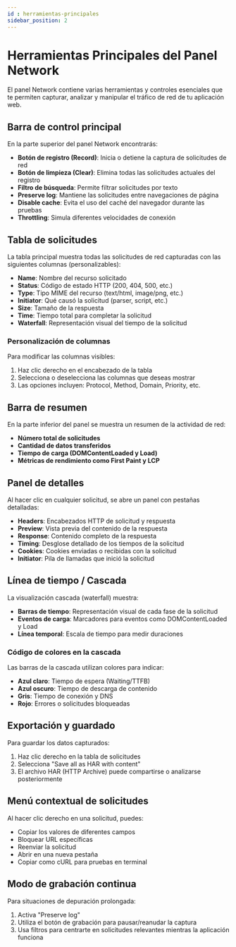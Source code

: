 ```yaml
---
id : herramientas-principales
sidebar_position: 2
---
```


# Herramientas Principales del Panel Network

El panel Network contiene varias herramientas y controles esenciales que te permiten capturar, analizar y manipular el tráfico de red de tu aplicación web.

## Barra de control principal

En la parte superior del panel Network encontrarás:

- **Botón de registro (Record)**: Inicia o detiene la captura de solicitudes de red
- **Botón de limpieza (Clear)**: Elimina todas las solicitudes actuales del registro
- **Filtro de búsqueda**: Permite filtrar solicitudes por texto
- **Preserve log**: Mantiene las solicitudes entre navegaciones de página
- **Disable cache**: Evita el uso del caché del navegador durante las pruebas
- **Throttling**: Simula diferentes velocidades de conexión

## <a id="tabla-solicitudes"></a>Tabla de solicitudes

La tabla principal muestra todas las solicitudes de red capturadas con las siguientes columnas (personalizables):

- **Name**: Nombre del recurso solicitado
- **Status**: Código de estado HTTP (200, 404, 500, etc.)
- **Type**: Tipo MIME del recurso (text/html, image/png, etc.)
- **Initiator**: Qué causó la solicitud (parser, script, etc.)
- **Size**: Tamaño de la respuesta
- **Time**: Tiempo total para completar la solicitud
- **Waterfall**: Representación visual del tiempo de la solicitud

### Personalización de columnas

Para modificar las columnas visibles:
1. Haz clic derecho en el encabezado de la tabla
2. Selecciona o deselecciona las columnas que deseas mostrar
3. Las opciones incluyen: Protocol, Method, Domain, Priority, etc.

## Barra de resumen

En la parte inferior del panel se muestra un resumen de la actividad de red:

- **Número total de solicitudes**
- **Cantidad de datos transferidos**
- **Tiempo de carga (DOMContentLoaded y Load)**
- **Métricas de rendimiento como First Paint y LCP**

## Panel de detalles

Al hacer clic en cualquier solicitud, se abre un panel con pestañas detalladas:

- **Headers**: Encabezados HTTP de solicitud y respuesta
- **Preview**: Vista previa del contenido de la respuesta
- **Response**: Contenido completo de la respuesta
- **Timing**: Desglose detallado de los tiempos de la solicitud
- **Cookies**: Cookies enviadas o recibidas con la solicitud
- **Initiator**: Pila de llamadas que inició la solicitud

## Línea de tiempo / Cascada

La visualización cascada (waterfall) muestra:

- **Barras de tiempo**: Representación visual de cada fase de la solicitud
- **Eventos de carga**: Marcadores para eventos como DOMContentLoaded y Load
- **Línea temporal**: Escala de tiempo para medir duraciones

### Código de colores en la cascada

Las barras de la cascada utilizan colores para indicar:
- **Azul claro**: Tiempo de espera (Waiting/TTFB)
- **Azul oscuro**: Tiempo de descarga de contenido
- **Gris**: Tiempo de conexión y DNS
- **Rojo**: Errores o solicitudes bloqueadas

## Exportación y guardado

Para guardar los datos capturados:
1. Haz clic derecho en la tabla de solicitudes
2. Selecciona "Save all as HAR with content"
3. El archivo HAR (HTTP Archive) puede compartirse o analizarse posteriormente

## Menú contextual de solicitudes

Al hacer clic derecho en una solicitud, puedes:
- Copiar los valores de diferentes campos
- Bloquear URL específicas
- Reenviar la solicitud
- Abrir en una nueva pestaña
- Copiar como cURL para pruebas en terminal

## Modo de grabación continua

Para situaciones de depuración prolongada:
1. Activa "Preserve log"
2. Utiliza el botón de grabación para pausar/reanudar la captura
3. Usa filtros para centrarte en solicitudes relevantes mientras la aplicación funciona